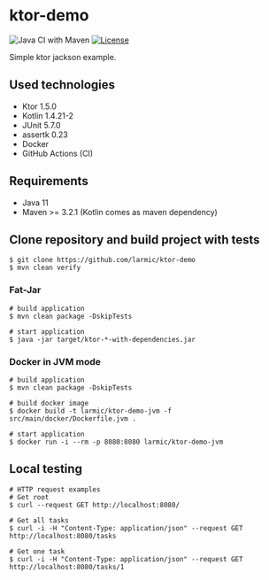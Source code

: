 # ktor-demo

![Java CI with Maven](https://github.com/larmic/ktor-demo/workflows/Java%20CI%20with%20Maven/badge.svg)
[![License](https://img.shields.io/badge/License-Apache%202.0-blue.svg)](https://opensource.org/licenses/Apache-2.0)

Simple ktor jackson example.

## Used technologies

* Ktor 1.5.0
* Kotlin 1.4.21-2
* JUnit 5.7.0
* assertk 0.23
* Docker
* GitHub Actions (CI)

## Requirements

* Java 11
* Maven >= 3.2.1 (Kotlin comes as maven dependency)

## Clone repository and build project with tests

```ssh
$ git clone https://github.com/larmic/ktor-demo
$ mvn clean verify
```

### Fat-Jar

```ssh
# build application
$ mvn clean package -DskipTests

# start application
$ java -jar target/ktor-*-with-dependencies.jar 
```

### Docker in JVM mode

```ssh
# build application
$ mvn clean package -DskipTests

# build docker image
$ docker build -t larmic/ktor-demo-jvm -f src/main/docker/Dockerfile.jvm .

# start application
$ docker run -i --rm -p 8080:8080 larmic/ktor-demo-jvm
```

## Local testing

```ssh
# HTTP request examples
# Get root
$ curl --request GET http://localhost:8080/

# Get all tasks
$ curl -i -H "Content-Type: application/json" --request GET http://localhost:8080/tasks

# Get one task   
$ curl -i -H "Content-Type: application/json" --request GET http://localhost:8080/tasks/1      
```